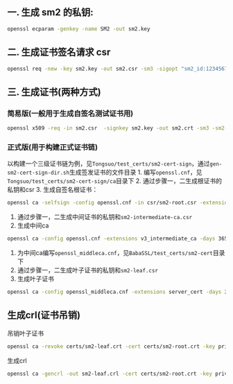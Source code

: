 <a name="q5sOf"></a>
## 一. 生成 sm2 的私钥:
```bash
openssl ecparam -genkey -name SM2 -out sm2.key
```
<a name="9a4b501d"></a>
## 二. 生成证书签名请求 csr
```bash
openssl req -new -key sm2.key -out sm2.csr -sm3 -sigopt "sm2_id:1234567812345678"
```
<a name="426eea4f"></a>
## 三. 生成证书(两种方式)
<a name="2e07fd92"></a>
### 简易版(一般用于生成自签名测试证书用)
```bash
openssl x509 -req -in sm2.csr  -signkey sm2.key -out sm2.crt -sm3 -sm2-id 1234567812345678 -sigopt "sm2_id:1234567812345678"
```
<a name="2519fda9"></a>
### 正式版(用于构建正式证书链)
以构建一个三级证书链为例，见`Tongsuo/test_certs/sm2-cert-sign`，通过`gen-sm2-cert-sign-dir.sh`生成签发证书的文件目录 1. 编写`openssl.cnf`，见`Tongsuo/test_certs/sm2-cert-sign/ca`目录下 2. 通过步骤一，二生成根证书的私钥和csr 3. 生成自签名根证书：
```bash
openssl ca -selfsign -config openssl.cnf -in csr/sm2-root.csr -extensions v3_ca -days 3650 -out sm2-root.crt
```

1. 通过步骤一，二生成中间证书的私钥和`sm2-intermediate-ca.csr`
1. 生成中间ca
```bash
openssl ca -config openssl.cnf -extensions v3_intermediate_ca -days 3650  -in csr/sm2-intermediate-ca.csr -out sm2-intermediate-ca.crt -sigopt "sm2_id:1234567812345678" -sm2-id "1234567812345678" -md sm3
```

1. 为中间ca编写`openssl_middleca.cnf`，见`BabaSSL/test_certs/sm2-cert`目录下
1. 通过步骤一，二生成叶子证书的私钥和`sm2-leaf.csr`
1. 生成叶子证书
```bash
openssl ca -config openssl_middleca.cnf -extensions server_cert -days 3650  -in csr/sm2-leaf.csr -out sm2-leaf.crt -sigopt "sm2_id:1234567812345678" -sm2-id "1234567812345678" -md sm3
```
<a name="69f33135"></a>
## 生成crl(证书吊销)
吊销叶子证书
```bash
openssl ca -revoke certs/sm2-leaf.crt -cert certs/sm2-root.crt -key private/sm2-root.key -config openssl.cnf -md sm3 -sm2-id 1234567812345678 -sigopt "sm2_id:1234567812345678"
```
生成crl
```bash
openssl ca -gencrl -out sm2-leaf.crl -cert certs/sm2-root.crt -key private/sm2-root.key -config openssl.cnf
```
